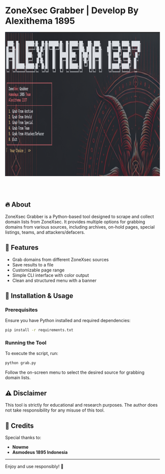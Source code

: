 # ZoneXsec Grabber | Develop By Alexithema 1895

<div align="center">
  <img height="469" width="680" alt="GIF" align="center" src="https://raw.githubusercontent.com/alexithema/grabberdomain/refs/heads/main/preview.png">
</div>

</br>
</br>
</br>

## 🔥 About
ZoneXsec Grabber is a Python-based tool designed to scrape and collect domain lists from ZoneXsec. It provides multiple options for grabbing domains from various sources, including archives, on-hold pages, special listings, teams, and attackers/defacers.

## 📜 Features
- Grab domains from different ZoneXsec sources
- Save results to a file
- Customizable page range
- Simple CLI interface with color output
- Clean and structured menu with a banner

## 🚀 Installation & Usage
### Prerequisites
Ensure you have Python installed and required dependencies:
```bash
pip install -r requirements.txt
```

### Running the Tool
To execute the script, run:
```bash
python grab.py
```
Follow the on-screen menu to select the desired source for grabbing domain lists.

## ⚠️ Disclaimer
This tool is strictly for educational and research purposes. The author does not take responsibility for any misuse of this tool.

## 🙌 Credits
Special thanks to:
- **Nowme**
- **Asmodeus 1895 Indonesia**


---
Enjoy and use responsibly! 🚀

